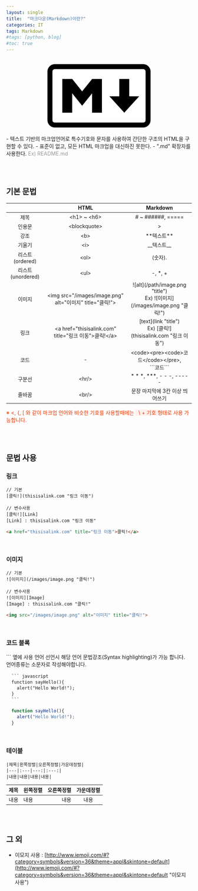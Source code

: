 ```yaml
---
layout: single
title:  "마크다운(Markdown)이란?"
categories: IT
tags: Markdown
#tags: [python, blog]
#toc: true
---
```

<br/>
<div style="text-align: center;">
  <img src="/images/2022-07-11-markdown.png" width="280px" alt="마크다운"/>
</div>
<br/>
- 텍스트 기반의 마크업언어로 특수기호와 문자를 사용하여 간단한 구조의 HTML을 구현할 수 있다.   
- 표준이 없고, 모든 HTML 마크업을 대신하진 못한다.   
- ".md" 확장자를 사용한다. <span style="color: #999">Ex) README.md</span>   

<br/><br/>

## 기본 문법

||HTML|Markdown|
|:---:|:---:|:---:|
|제목|\<h1> ~ \<h6>|# ~ ######, =====|
|인용문|\<blockquote>|>|
|강조|\<b>|\*\*텍스트\*\*|
|기울기|\<i>|\_\_텍스트\_\_|
|리스트 (ordered)|\<ol>|(숫자). |
|리스트 (unordered)|\<ul>|-, *, +|
|이미지|\<img src="/images/image.png" alt="이미지" title="클릭!">|\!\[alt\]\(/path/image.png "title"\) <br> Ex) \!\[이미지\]\(/images/image.png "클릭!"\)|
|링크|\<a href="thisisalink.com" title="링크 이동">클릭!\</a>|\[text\]\(link "title"\) <br> Ex) \[클릭!\]\(thisisalink.com "링크 이동"\)|
|코드|-|\<code>\<pre>\<code>코드\</code>\</pre>, <br/> \`\`\`코드\`\`\` |
|구분선|\<hr/>|\* \* \*, \*\*\*, \- \- \-, \-\-\-\-\-|
|줄바꿈|\<br/>|문장 마지막에 3칸 이상 띄어쓰기|

<p style="color: #e93700;">
  ※ <, {, [ 와 같이 마크업 언어와 비슷한 기호를 사용할때에는 <span style="background: #fff0eb;">&nbsp;&nbsp;\ + 기호&nbsp;</span>형태로 사용 가능합니다.
</p>

<br/><br/>

## 문법 사용

### 링크 

  ```
  // 기본
  [클릭!](thisisalink.com "링크 이동")

  // 변수사용
  [클릭!][Link]
  [Link] : thisisalink.com "링크 이동"   
  ```
  ``` html
  <a href="thisisalink.com" title="링크 이동">클릭!</a>
  ```

<br/>

### 이미지  

  ```
  // 기본
  ![이미지](/images/image.png "클릭!")

  // 변수사용
  ![이미지][Image]
  [Image] : thisisalink.com "클릭!"
  ```
  ``` html
  <img src="/images/image.png" alt="이미지" title="클릭!">
  ```

<br/>

### 코드 블록 

  \`\`\` 옆에 사용 언어 선언시 해당 언어 문법강조(Syntax highlighting)가 가능 합니다.   
  언어종류는 소문자로 작성해야합니다.

  ```   
    ``` javascript
    function sayHello(){
      alert("Hello World!");
    }
    ```
  ```   
  
  ``` javascript   
    function sayHello(){
      alert("Hello World!");
    }
  ```   

<br/>

### 테이블

```
|제목|왼쪽정렬|오른쪽정렬|가운데정렬|
|---|:---|---:|:---:|
|내용|내용|내용|내용|
```

|제목|왼쪽정렬|오른쪽정렬|가운데정렬|
|---|:---|---:|:---:|
|내용|내용|내용|내용|

<br/><br/>

## 그 외 
- 이모지 사용 : [http://www.iemoji.com/#?category=symbols&version=36&theme=appl&skintone=default](http://www.iemoji.com/#?category=symbols&version=36&theme=appl&skintone=default "이모지 사용")

<br/>
